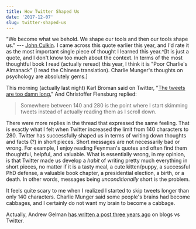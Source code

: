 ```yaml
---
title: How Twitter Shaped Us
date: '2017-12-07'
slug: twitter-shaped-us
---
```


"We become what we behold. We shape our tools and then our tools shape us." --- [John Culkin](https://mcluhangalaxy.wordpress.com/2013/04/01/we-shape-our-tools-and-thereafter-our-tools-shape-us/). I came across this quote earlier this year, and I'd rate it as the most important single piece of thought I learned this year.^[It is just a quote, and I don't know too much about the context. In terms of the most thoughtful book I read (actually reread) this year, I think it is "Poor Charlie's Almanack" (I read the Chinese translation). Charlie Munger's thoughts on psychology are absolutely gems.]

This morning (actually last night) Karl Broman said on Twitter, "[The tweets are too damn long.](https://twitter.com/kwbroman/status/938669858488713216)" And  Christoffer Flensburg replied:

> Somewhere between 140 and 280 is the point where I start skimming tweets instead of actually reading them as I scroll down.

There were more replies in the thread that expressed the same feeling. That is exactly what I felt when Twitter increased the limit from 140 characters to 280. Twitter has successfully shaped us in terms of writing down thoughts and facts (?) in short pieces. Short messages are not necessarily bad or wrong. For example, I enjoy reading Feynman's quotes and often find them thoughtful, helpful, and valuable. What is essentially wrong, in my opinion, is that Twitter made us develop a _habit_ of writing pretty much everything in short pieces, no matter if it is a tasty meal, a cute kitten/puppy, a successful PhD defense, a valuable book chapter, a presidential election, a birth, or a death. In other words, messages being _unconditionally_ short is the problem.

It feels quite scary to me when I realized I started to skip tweets longer than only 140 characters. Charlie Munger said some people's brains had become cabbages, and I certainly do not want my brain to become a cabbage.

Actually, Andrew Gelman [has written a post three years ago](http://andrewgelman.com/2014/11/22/blogs-twitter/) on blogs vs Twitter.
